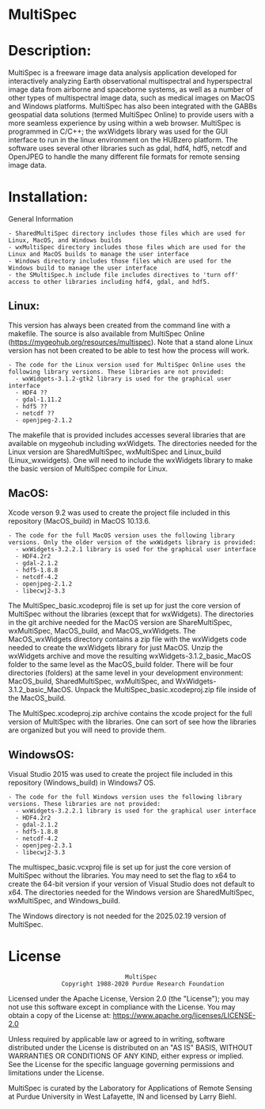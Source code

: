 # MultiSpec

# Description: 
MultiSpec is a freeware image data analysis application developed for interactively analyzing Earth observational multispectral and hyperspectral image data from airborne and spaceborne systems, as well as a number of other types of multispectral image data, such as medical images on MacOS and Windows platforms. MultiSpec has also been integrated with the GABBs geospatial data solutions (termed MultiSpec Online) to provide users with a more seamless experience by using within a web browser. MultiSpec is programmed in C/C++; the wxWidgets library was used for the GUI interface to run in the linux environment on the HUBzero platform. The software uses several other libraries such as gdal, hdf4, hdf5, netcdf and OpenJPEG to handle the many different file formats for remote sensing image data. 
# Installation:
  General Information
  
    - SharedMultiSpec directory includes those files which are used for Linux, MacOS, and Windows builds
    - wxMultiSpec directory includes those files which are used for the Linux and MacOS builds to manage the user interface
    - Windows directory includes those files which are used for the Windows build to manage the user interface
    - the SMultiSpec.h include file includes directives to 'turn off' access to other libraries including hdf4, gdal, and hdf5.
  
## Linux: 
This version has always been created from the command line with a makefile. The source is also available from MultiSpec Online (https://mygeohub.org/resources/multispec). Note that a stand alone Linux version has not been created to be able to test how the process will work.
  
    - The code for the Linux version used for MultiSpec Online uses the following library versions. These libraries are not provided:
      - wxWidgets-3.1.2-gtk2 library is used for the graphical user interface
      - HDF4 ??
      - gdal-1.11.2
      - hdf5 ??
      - netcdf ??
      - openjpeg-2.1.2
  
  The makefile that is provided includes accesses several libraries that are available on mygeohub including wxWidgets. The directories needed for the Linux version are SharedMultiSpec, wxMultiSpec and Linux_build (Linux_wxwidgets). One will need to include the wxWidgets library to make the basic version of MultiSpec compile for Linux.
  
## MacOS: 
Xcode verson 9.2 was used to create the project file included in this repository (MacOS_build) in MacOS 10.13.6.
  
    - The code for the full MacOS version uses the following library versions. Only the older version of the wxWidgets library is provided:
      - wxWidgets-3.2.2.1 library is used for the graphical user interface
      - HDF4.2r2
      - gdal-2.1.2
      - hdf5-1.8.8
      - netcdf-4.2
      - openjpeg-2.1.2
      - libecwj2-3.3
  
  The MultiSpec_basic.xcodeproj file is set up for just the core version of MultiSpec without the libraries (except that for  wxWidgets). The directories in the git archive needed for the MacOS version are ShareMultiSpec, wxMultiSpec, MacOS_build, and MacOS_wxWidgets. The MacOS_wxWidgets directory contains a zip file with the wxWidgets code needed to create the wxWidgets library for just MacOS. Unzip the wxWidgets archive and move the resulting wxWidgets-3.1.2_basic_MacOS folder to the same level as the MacOS_build folder. There will be four directories (folders) at the same level in your development environment: MacOS_build, SharedMultiSpec, wxMultiSpec, and WxWidgets-3.1.2_basic_MacOS. Unpack the MultiSpec_basic.xcodeproj.zip file inside of the MacOS_build.
  
  The MultiSpec.xcodeproj.zip archive contains the xcode project for the full version of MultiSpec with the libraries. One can sort of see how the libraries are organized but you will need to provide them.  
  
## WindowsOS: 
Visual Studio 2015 was used to create the project file included in this repository (Windows_build) in Windows7 OS.
  
    - The code for the full Windows version uses the following library versions. These libraries are not provided:
      - wxWidgets-3.2.2.1 library is used for the graphical user interface
      - HDF4.2r2
      - gdal-2.1.2
      - hdf5-1.8.8
      - netcdf-4.2
      - openjpeg-2.3.1
      - libecwj2-3.3
       
  The multispec_basic.vcxproj file is set up for just the core version of MultiSpec without the libraries. You may need to set the flag to x64 to create the 64-bit version if your version of Visual Studio does not default to x64. The directories needed for the Windows version are SharedMultiSpec, wxMultiSpec, and Windows_build.

The Windows directory is not needed for the 2025.02.19 version of MultiSpec.
  
# License

                                     MultiSpec
                   Copyright 1988-2020 Purdue Research Foundation

 Licensed under the Apache License, Version 2.0 (the "License"); you may not use
 this software except in compliance with the License. You may obtain a copy of the
 License at:  https://www.apache.org/licenses/LICENSE-2.0

 Unless required by applicable law or agreed to in writing, software distributed
 under the License is distributed on an "AS IS" BASIS, WITHOUT WARRANTIES OR
 CONDITIONS OF ANY KIND, either express or implied. See the License for the specific
 language governing permissions and limitations under the License.

 MultiSpec is curated by the Laboratory for Applications of Remote Sensing at
 Purdue University in West Lafayette, IN and licensed by Larry Biehl.
